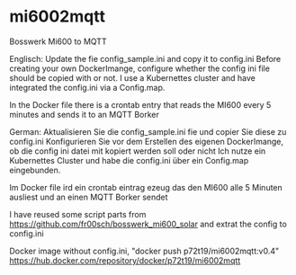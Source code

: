 # mi6002mqtt
Bosswerk Mi600 to MQTT

Englisch:
Update the fie config_sample.ini and copy it to config.ini
Before creating your own DockerImange, configure whether the config ini file should be copied with or not.
I use a Kubernettes cluster and have integrated the config.ini via a Config.map.

In the Docker file there is a crontab entry that reads the MI600 every 5 minutes and sends it to an MQTT Borker


German:
Aktualisieren Sie die config_sample.ini fie und copier Sie diese zu config.ini
Konfigurieren Sie vor dem Erstellen des eigenen DockerImange, ob die config ini datei mit kopiert werden soll oder nicht
Ich nutze ein Kubernettes Cluster und habe die config.ini über ein Config.map eingebunden.

Im Docker file ird ein crontab eintrag ezeug das den MI600 alle 5 Minuten ausliest und an einen MQTT Borker sendet

I have reused some script parts from https://github.com/fr00sch/bosswerk_mi600_solar and extrat the config to config.ini

Docker image without config.ini, "docker push p72t19/mi6002mqtt:v0.4"
https://hub.docker.com/repository/docker/p72t19/mi6002mqtt


